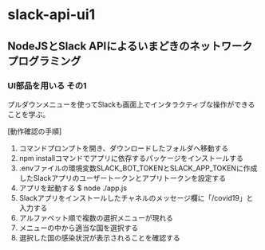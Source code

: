 # slack-api-ui1

## NodeJSとSlack APIによるいまどきのネットワークプログラミング

### UI部品を用いる その1

プルダウンメニューを使ってSlackも画面上でインタラクティブな操作ができることを学ぶ。

[動作確認の手順]

1. コマンドプロンプトを開き、ダウンロードしたフォルダへ移動する
1. npm installコマンドでアプリに依存するパッケージをインストールする
1. .envファイルの環境変数SLACK_BOT_TOKENとSLACK_APP_TOKENに作成したSlackアプリのユーザートークンとアプリトークンを設定する
1. アプリを起動する
    $ node ./app.js
1. Slackアプリをインストールしたチャネルのメッセージ欄に「/covid19」と入力する
1. アルファベット順で複数の選択メニューが現れる
1. メニューの中から適当な国を選択する
1. 選択した国の感染状況が表示されることを確認する
